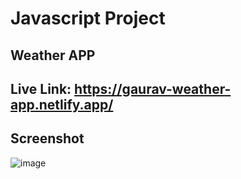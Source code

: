 # Javascript Project

## Weather APP

## Live Link: https://gaurav-weather-app.netlify.app/

## Screenshot

![image](https://github.com/GauravPatil301/JavascriptApplication/assets/102862547/9360c40f-0683-4d51-ae6b-dbb71fd2ac19)
